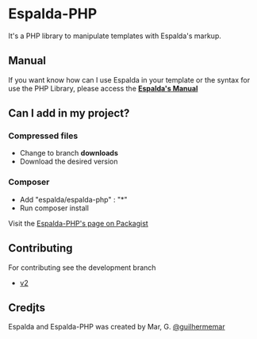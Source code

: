 Espalda-PHP
===========

It's a PHP library  to manipulate templates with Espalda's markup.

Manual
------
If you want know how can I use Espalda in your template or the syntax for use the PHP Library, please access the __[Espalda's Manual](http://guilhermemar.github.io/Espalda-PHP/docs/manual/#/overview "Access Espalda Manual site")__

Can I add in my project?
------------------------

### Compressed files

* Change to branch __downloads__ 
* Download the desired version

### Composer

* Add "espalda/espalda-php" : "*"
* Run composer install

Visit the [Espalda-PHP's page on Packagist](https://packagist.org/packages/espalda/espalda-php)

Contributing
------------

For contributing see the development branch

* [v2](https://github.com/guilhermemar/Espalda-PHP/tree/v2)

Credjts
-------

Espalda and Espalda-PHP was created by Mar, G. [@guilhermemar](http://twitter.com/guilhermemar)